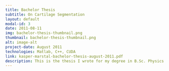 ```yaml
---
title: Bachelor Thesis
subtitle: On Cartilage Segmentation
layout: default
modal-id: 3
date: 2011-08-11
img: bachelor-thesis-thumbnail.png
thumbnail: bachelor-thesis-thumbnail.png
alt: image-alt
project-date: August 2011
technologies: Matlab, C++, CUDA
link: kasper-marstal-bachelor-thesis-august-2011.pdf
description: This is the thesis I wrote for my degree in B.Sc. Physics. The work was presented at the student session of the IEEE ELMAR 2011 Conference and won the Best Student Paper Award. The thesis presents an algorithm for semi-automatic segmentation of cartilage in magnetic resonance images acquired from knees of patients with clinically verified osteoarthritis. The method is tested on 50 1.5T magnetic resonance images and allows for more accurate analysis of 3D cartilage models in clinical investigations. Results were compared to state-of-the-art techniques and were favored by clinical professionals.
---
```


